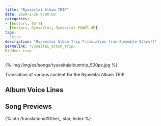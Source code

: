```yaml
---
title: "Ryuseitai Album TRIP"
date: 2024-1-26 9:00:00
categories:
- [Enstars, ES!!]
- [Enstars, Ryuseitai, Ryuseitai POWER UP]
tags:
- Extra
description: "Ryuseitai Album Trip Translation from Ensemble Stars!!"
permalink: ryuseitai_album_trip/
hidden: true
---
```


{% img /img/es/songs/ryuseitaialbumtrip_500px.jpg %}

Translation of various content for the Ryuseitai Album TRIP.

<!-- more -->

## Album Voice Lines

## Song Previews


<div toc>{% btn /translations#Other,, star, Index %}</div>
